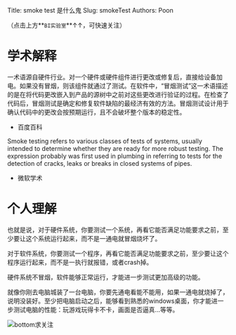 Title: smoke test 是什么鬼
Slug: smokeTest
Authors: Poon

（点击上方**`BI实验室`**↑↑，可快速关注）

#  学术解释

一术语源自硬件行业。对一个硬件或硬件组件进行更改或修复后，直接给设备加电。如果没有冒烟，则该组件就通过了测试。在软件中，“冒烟测试”这一术语描述的是在将代码更改嵌入到产品的源树中之前对这些更改进行验证的过程。在检查了代码后，冒烟测试是确定和修复软件缺陷的最经济有效的方法。冒烟测试设计用于确认代码中的更改会按预期运行，且不会破坏整个版本的稳定性。

  - 百度百科

Smoke testing refers to various classes of tests of systems, usually intended to determine whether they are ready for more robust testing. The expression probably was first used in plumbing in referring to tests for the detection of cracks, leaks or breaks in closed systems of pipes.

  - 微软学术


# 个人理解

也就是说，对于硬件系统，你要测试一个系统，再看它能否满足功能要求之前，至少要让这个系统运行起来，而不是一通电就冒烟烧坏了。

对于软件系统，你要测试一个程序，再看它能否满足功能要求之前，至少要让这个程序运行起来，而不是一执行就报错，或者crash掉。

硬件系统不冒烟，软件能够正常运行，才能进一步测试更加高级的功能。

就像你刚去电脑城装了一台电脑，你要先通电看能不能用，如果一通电就烧掉了，说明没装好。至少把电脑启动之后，能够看到熟悉的windows桌面，你才能进一步测试电脑的性能：玩游戏玩得卡不卡，画面是否逼真...等等。


![bottom求关注](https://mmbiz.qlogo.cn/mmbiz/sfKia69cLy1yGH30FHU6SYaJPqvibh7Wib9Pg2V6rc7zjaPJ7aKk9NcpQb9IIhZLCIG8CB4b0QV2vKWopevlhvafw/0?wx_fmt=png)

